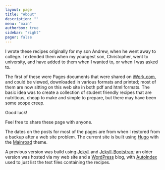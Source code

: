 ```yaml
--- 
layout: page
title: "About"
description: ""
menu: "main"
authorbox: true
sidebar: "right"
pager: false
--- 
```


I wrote these recipes originally for my son Andrew, when he went away to college.  I extended them
when my youngest son, Christopher, went to university, and have added to them when I wanted to, or
when I was asked to.

The first of these were Pages documents that were shared on [iWork.com](http://iwork.com), and could
be viewed, downloaded in various formats and printed; most of them are now sitting on this web site
in both pdf and html formats. The basic idea was to create a collection of student friendly recipes
that are nutritious, cheap to make and simple to prepare, but there may have been some scope creep.

Good luck!

Feel free to share these page with anyone.

The dates on the posts for most of the pages are from when I restored from a backup after a web
site problem.  The current site is built using [Hugo](http://gohugo.io/) with the
[Mainroad](https://themes.gohugo.io/mainroad/) theme.

A previous version was build using [Jekyll](http://jekyllrb.com/) and
[Jekyll-Bootstrap](http://jekyllbootstrap.com/); an older version was hosted via my web site
and a [WordPress](http://wordpress.org) blog, with [AutoIndex](http://autoindex.sourceforge.net/)
used to just list the text files containing the recipes.
